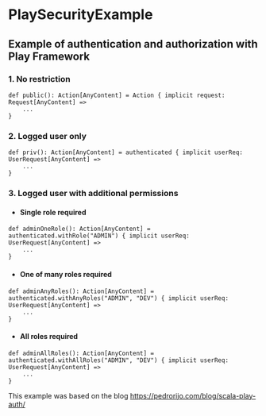 # PlaySecurityExample
## Example of authentication and authorization with Play Framework


### 1. No restriction
  
```
def public(): Action[AnyContent] = Action { implicit request: Request[AnyContent] =>
    ...
}
```

### 2. Logged user only

```
def priv(): Action[AnyContent] = authenticated { implicit userReq: UserRequest[AnyContent] =>
    ...
}
```

### 3. Logged user with additional permissions

* #### Single role required

```
def adminOneRole(): Action[AnyContent] = authenticated.withRole("ADMIN") { implicit userReq: UserRequest[AnyContent] =>
    ...
}
```

* #### One of many roles required

```
def adminAnyRoles(): Action[AnyContent] = authenticated.withAnyRoles("ADMIN", "DEV") { implicit userReq: UserRequest[AnyContent] =>
    ...
}
```

* #### All roles required

```
def adminAllRoles(): Action[AnyContent] = authenticated.withAllRoles("ADMIN", "DEV") { implicit userReq: UserRequest[AnyContent] =>
    ...
}
```

This example was based on the blog
https://pedrorijo.com/blog/scala-play-auth/
